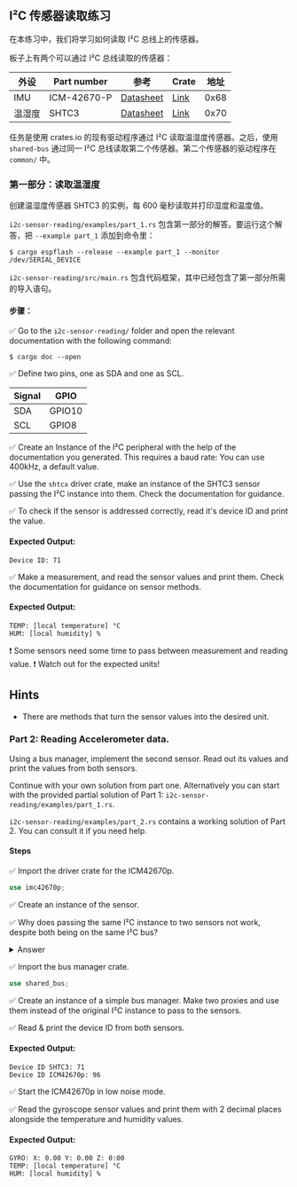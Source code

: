 ## I²C 传感器读取练习

在本练习中，我们将学习如何读取 I²C 总线上的传感器。

板子上有两个可以通过 I²C 总线读取的传感器：


| 外设                | Part number  | 参考                                                                   | Crate | 地址 |
|---------------------------|--------------|-----------------------------------------------------------------------------|-------|---------|
| IMU                       | ICM-42670-P  | [Datasheet](https://invensense.tdk.com/download-pdf/icm-42670-p-datasheet/) | [Link](https://crates.io/crates/icm42670)   | 0x68 |
| 温湿度  | SHTC3        | [Datasheet](https://www.sensirion.com/en/environmental-sensors/humidity-sensors/digital-humidity-sensor-shtc3-our-new-standard-for-consumer-electronics/)            | [Link](https://crates.io/crates/shtcx)       | 0x70 |

任务是使用 crates.io 的现有驱动程序通过 I²C 读取温湿度传感器。之后，使用 `shared-bus` 通过同一 I²C 总线读取第二个传感器。第二个传感器的驱动程序在 `common/` 中。

### 第一部分：读取温湿度

创建温湿度传感器 SHTC3 的实例，每 600 毫秒读取并打印湿度和温度值。



`i2c-sensor-reading/examples/part_1.rs` 包含第一部分的解答。要运行这个解答，把 `--example part_1` 添加到命令里：

```console
$ cargo espflash --release --example part_1 --monitor /dev/SERIAL_DEVICE
```

`i2c-sensor-reading/src/main.rs` 包含代码框架，其中已经包含了第一部分所需的导入语句。

#### 步骤：

✅ Go to the `i2c-sensor-reading/` folder and open the relevant documentation with the following command:
  
```
$ cargo doc --open
```
 
✅ Define two pins, one as SDA and one as SCL. 

| Signal     | GPIO        |
|------------|-------------|
| SDA        | GPIO10      |
| SCL        | GPIO8       |

✅ Create an Instance of the I²C peripheral with the help of the documentation you generated. This requires a baud rate: You can use 400kHz, a default value.

✅ Use the `shtcx` driver crate, make an instance of the SHTC3 sensor passing the I²C instance into them. Check the documentation for guidance. 

✅ To check if the sensor is addressed correctly, read it's device ID and print the value.

#### Expected Output:
```
Device ID: 71
```

✅ Make a measurement, and read the sensor values and print them. Check the documentation for guidance on sensor methods. 

#### Expected Output:

```
TEMP: [local temperature] °C
HUM: [local humidity] %
```

❗ Some sensors need some time to pass between measurement and reading value. 
❗ Watch out for the expected units!





## Hints

* There are methods that turn the sensor values into the desired unit. 

### Part 2: Reading Accelerometer data. 

Using a bus manager, implement the second sensor. Read out its values and print the values from both sensors. 


Continue with your own solution from part one. Alternatively you can start with the provided partial solution of Part 1: `i2c-sensor-reading/examples/part_1.rs`.

`i2c-sensor-reading/examples/part_2.rs` contains a working solution of Part 2. You can consult it if you need help. 


#### Steps

✅ Import the driver crate for the ICM42670p.  

```rust
use imc42670p;
```

✅ Create an instance of the sensor.  




✅ Why does passing the same I²C instance to two sensors not work, despite both being on the same I²C bus?

<details>
  <summary>Answer</summary>
  
This is an ownership issue. Every place in memory needs to be owned by something. If we pass the I²C bus to the SHTC3, the sensor owns the I²C bus. It can't be owned by another sensor. Borrowing is also not possible, because the I²C bus needs to be mutable. Both sensors need to be able to change it. We solve this problem by introducing a bus manager, that creates a number of proxies of the I²C bus. These proxies can than be owned by the respective sensors. 
</details>

✅ Import the bus manager crate. 

```rust
use shared_bus;
```

✅ Create an instance of a simple bus manager. Make two proxies and use them instead of the original I²C instance to pass to the sensors. 

✅ Read & print the device ID from both sensors. 

#### Expected Output:
```
Device ID SHTC3: 71
Device ID ICM42670p: 96
```


✅ Start the ICM42670p in low noise mode. 


✅ Read the gyroscope sensor values and print them with 2 decimal places alongside the temperature and humidity values. 

#### Expected Output:

```
GYRO: X: 0.00 Y: 0.00 Z: 0:00
TEMP: [local temperature] °C
HUM: [local humidity] %
```

